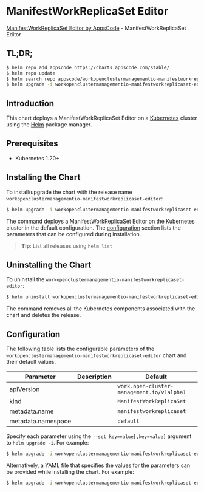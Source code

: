 # ManifestWorkReplicaSet Editor

[ManifestWorkReplicaSet Editor by AppsCode](https://appscode.com) - ManifestWorkReplicaSet Editor

## TL;DR;

```bash
$ helm repo add appscode https://charts.appscode.com/stable/
$ helm repo update
$ helm search repo appscode/workopenclustermanagementio-manifestworkreplicaset-editor --version=v0.16.0
$ helm upgrade -i workopenclustermanagementio-manifestworkreplicaset-editor appscode/workopenclustermanagementio-manifestworkreplicaset-editor -n default --create-namespace --version=v0.16.0
```

## Introduction

This chart deploys a ManifestWorkReplicaSet Editor on a [Kubernetes](http://kubernetes.io) cluster using the [Helm](https://helm.sh) package manager.

## Prerequisites

- Kubernetes 1.20+

## Installing the Chart

To install/upgrade the chart with the release name `workopenclustermanagementio-manifestworkreplicaset-editor`:

```bash
$ helm upgrade -i workopenclustermanagementio-manifestworkreplicaset-editor appscode/workopenclustermanagementio-manifestworkreplicaset-editor -n default --create-namespace --version=v0.16.0
```

The command deploys a ManifestWorkReplicaSet Editor on the Kubernetes cluster in the default configuration. The [configuration](#configuration) section lists the parameters that can be configured during installation.

> **Tip**: List all releases using `helm list`

## Uninstalling the Chart

To uninstall the `workopenclustermanagementio-manifestworkreplicaset-editor`:

```bash
$ helm uninstall workopenclustermanagementio-manifestworkreplicaset-editor -n default
```

The command removes all the Kubernetes components associated with the chart and deletes the release.

## Configuration

The following table lists the configurable parameters of the `workopenclustermanagementio-manifestworkreplicaset-editor` chart and their default values.

|     Parameter      | Description |                        Default                        |
|--------------------|-------------|-------------------------------------------------------|
| apiVersion         |             | <code>work.open-cluster-management.io/v1alpha1</code> |
| kind               |             | <code>ManifestWorkReplicaSet</code>                   |
| metadata.name      |             | <code>manifestworkreplicaset</code>                   |
| metadata.namespace |             | <code>default</code>                                  |


Specify each parameter using the `--set key=value[,key=value]` argument to `helm upgrade -i`. For example:

```bash
$ helm upgrade -i workopenclustermanagementio-manifestworkreplicaset-editor appscode/workopenclustermanagementio-manifestworkreplicaset-editor -n default --create-namespace --version=v0.16.0 --set apiVersion=work.open-cluster-management.io/v1alpha1
```

Alternatively, a YAML file that specifies the values for the parameters can be provided while
installing the chart. For example:

```bash
$ helm upgrade -i workopenclustermanagementio-manifestworkreplicaset-editor appscode/workopenclustermanagementio-manifestworkreplicaset-editor -n default --create-namespace --version=v0.16.0 --values values.yaml
```
